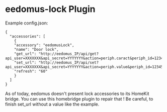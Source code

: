 # eedomus-lock Plugin

Example config.json:

    {
      "accessories": [
        {
        "accessory": "eedomusLock",
        "name": "Door lock",
        "get_url": "http://eedomus_IP/api/get?api_user=XXXXXXX&api_secret=YYYYYYY&action=periph.caract&periph_id=1234567",
        "set_url": "http://eedomus_IP/api/set?api_user=XXXXXXX&api_secret=YYYYYYY&action=periph.value&periph_id=1234567&value=",
        "refresh": "60"
		}
      ]
    }

As of today, eedomus doesn't present lock accessories to its HomeKit bridge.
You can use this homebridge plugin to repair that !
Be careful, to finish set_url without a value like the example.